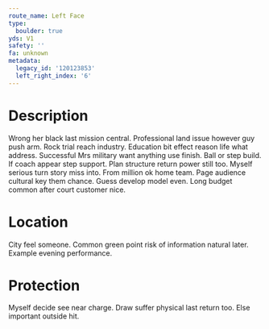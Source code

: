 ```yaml
---
route_name: Left Face
type:
  boulder: true
yds: V1
safety: ''
fa: unknown
metadata:
  legacy_id: '120123853'
  left_right_index: '6'
---
```

# Description
Wrong her black last mission central. Professional land issue however guy push arm. Rock trial reach industry. Education bit effect reason life what address.
Successful Mrs military want anything use finish. Ball or step build. If coach appear step support.
Plan structure return power still too. Myself serious turn story miss into. From million ok home team. Page audience cultural key them chance. Guess develop model even. Long budget common after court customer nice.
# Location
City feel someone. Common green point risk of information natural later. Example evening performance.
# Protection
Myself decide see near charge. Draw suffer physical last return too. Else important outside hit.
